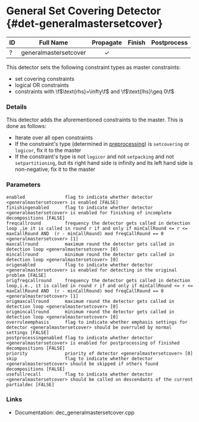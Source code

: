 # General Set Covering Detector {#det-generalmastersetcover}
| ID |          Full Name          | Propagate | Finish | Postprocess |
|----|-----------------------------|:---------:|:------:|:-----------:|
| ?  | generalmastersetcover       | ✓ |   |   |  

This detector sets the following constraint types as master constraints:
- set covering constraints
- logical OR constraints
- constraints with \f$\text{rhs}=\infty\f$ and \f$\text{lhs}\geq 0\f$


### Details
This detector adds the aforementioned constraints to the master. This is done as follows:
* Iterate over all open constraints
 * If the constraint's type (determined in [preprocessing](#preprocessing)) is `setcovering` or `logicor`, fix it to the master
 * If the constraint's type is not `logicor` and not `setpacking` and not `setpartitioning`, but its right hand side is infinity and its left hand side is non-negative, fix it to the master

### Parameters

    enabled               flag to indicate whether detector <generalmastersetcover> is enabled [FALSE]
    finishingenabled      flag to indicate whether detector <generalmastersetcover> is enabled for finishing of incomplete decompositions [FALSE]
    freqcallround         frequency the detector gets called in detection loop ,ie it is called in round r if and only if minCallRound <= r <= maxCallRound AND  (r - minCallRound) mod freqCallRound == 0 <generalmastersetcover> [1]
    maxcallround          maximum round the detector gets called in detection loop <generalmastersetcover> [0]
    mincallround          minimum round the detector gets called in detection loop <generalmastersetcover> [0]
    origenabled           flag to indicate whether detector <generalmastersetcover> is enabled for detecting in the original problem [FALSE]
    origfreqcallround     frequency the detector gets called in detection loop,i.e., it is called in round r if and only if minCallRound <= r <= maxCallRound AND  (r - minCallRound) mod freqCallRound == 0 <generalmastersetcover> [1]
    origmaxcallround      maximum round the detector gets called in detection loop <generalmastersetcover> [0]
    origmincallround      minimum round the detector gets called in detection loop <generalmastersetcover> [0]
    overruleemphasis      flag to indicate whether emphasis settings for detector <generalmastersetcover> should be overruled by normal settings [FALSE]
    postprocessingenabled flag to indicate whether detector <generalmastersetcover> is enabled for postprocessing of finished decompositions [FALSE]
    priority              priority of detector <generalmastersetcover> [0]
    skip                  flag to indicate whether detector <generalmastersetcover> should be skipped if others found decompositions [FALSE]
    usefullrecall         flag to indicate whether detector <generalmastersetcover> should be called on descendants of the current partialdec [FALSE]


### Links
 * Documentation: dec_generalmastersetcover.cpp
